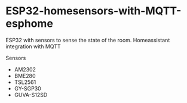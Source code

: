 # ESP32-homesensors-with-MQTT-esphome
ESP32 with sensors to sense the state of the room. Homeassistant integration with MQTT

Sensors
- AM2302
- BME280
- TSL2561
- GY-SGP30
- GUVA-S12SD
